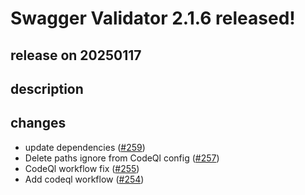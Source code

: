 # Swagger Validator 2.1.6 released!

## release on 20250117
## description
## changes
* update dependencies (<a class="issue-link js-issue-link" data-error-text="Failed to load title" data-id="2794917738" data-permission-text="Title is private" data-url="https://github.com/swagger-api/validator-badge/issues/259" data-hovercard-type="pull_request" data-hovercard-url="/swagger-api/validator-badge/pull/259/hovercard" href="https://github.com/swagger-api/validator-badge/pull/259">#259</a>)
* Delete paths ignore from CodeQl config (<a class="issue-link js-issue-link" data-error-text="Failed to load title" data-id="2294924958" data-permission-text="Title is private" data-url="https://github.com/swagger-api/validator-badge/issues/257" data-hovercard-type="pull_request" data-hovercard-url="/swagger-api/validator-badge/pull/257/hovercard" href="https://github.com/swagger-api/validator-badge/pull/257">#257</a>)
* CodeQl workflow fix (<a class="issue-link js-issue-link" data-error-text="Failed to load title" data-id="2294780430" data-permission-text="Title is private" data-url="https://github.com/swagger-api/validator-badge/issues/255" data-hovercard-type="pull_request" data-hovercard-url="/swagger-api/validator-badge/pull/255/hovercard" href="https://github.com/swagger-api/validator-badge/pull/255">#255</a>)
* Add codeql workflow (<a class="issue-link js-issue-link" data-error-text="Failed to load title" data-id="2282669929" data-permission-text="Title is private" data-url="https://github.com/swagger-api/validator-badge/issues/254" data-hovercard-type="pull_request" data-hovercard-url="/swagger-api/validator-badge/pull/254/hovercard" href="https://github.com/swagger-api/validator-badge/pull/254">#254</a>)

